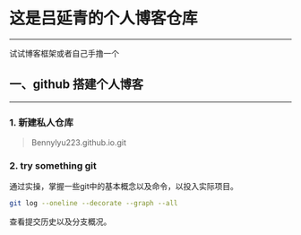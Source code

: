 这是吕延青的个人博客仓库
==========
-----
试试博客框架或者自己手撸一个



## 一、github 搭建个人博客
-----

### 1. 新建私人仓库
>Bennylyu223.github.io.git



### 2. try something git
通过实操，掌握一些git中的基本概念以及命令，以投入实际项目。
```bash
git log --oneline --decorate --graph --all
```
查看提交历史以及分支概况。